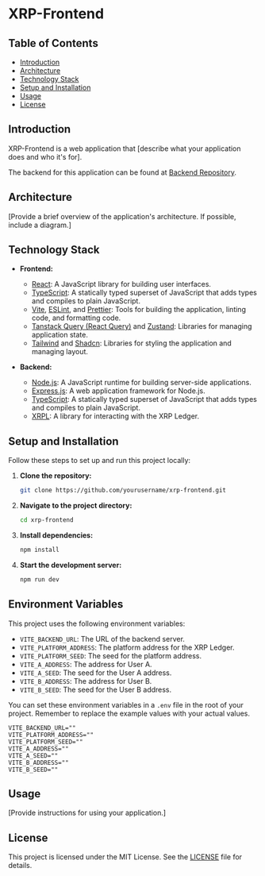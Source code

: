 # XRP-Frontend

## Table of Contents

- [Introduction](#introduction)
- [Architecture](#architecture)
- [Technology Stack](#technology-stack)
- [Setup and Installation](#setup-and-installation)
- [Usage](#usage)
- [License](#license)

## Introduction

XRP-Frontend is a web application that [describe what your application does and who it's for].

The backend for this application can be found at [Backend Repository](https://github.com/yourusername/yourrepository).

## Architecture

[Provide a brief overview of the application's architecture. If possible, include a diagram.]

## Technology Stack

- **Frontend:**

  - [React](https://reactjs.org/): A JavaScript library for building user interfaces.
  - [TypeScript](https://www.typescriptlang.org/): A statically typed superset of JavaScript that adds types and compiles to plain JavaScript.
  - [Vite](https://vitejs.dev/), [ESLint](https://eslint.org/), and [Prettier](https://prettier.io/): Tools for building the application, linting code, and formatting code.
  - [Tanstack Query (React Query)](https://react-query.tanstack.com/) and [Zustand](https://github.com/pmndrs/zustand): Libraries for managing application state.
  - [Tailwind](https://tailwindcss.com/) and [Shadcn](https://shadcn.com/): Libraries for styling the application and managing layout.

- **Backend:**
  - [Node.js](https://nodejs.org/): A JavaScript runtime for building server-side applications.
  - [Express.js](https://expressjs.com/): A web application framework for Node.js.
  - [TypeScript](https://www.typescriptlang.org/): A statically typed superset of JavaScript that adds types and compiles to plain JavaScript.
  - [XRPL](https://xrpl.org/): A library for interacting with the XRP Ledger.

## Setup and Installation

Follow these steps to set up and run this project locally:

1. **Clone the repository:**

   ```bash
   git clone https://github.com/yourusername/xrp-frontend.git
   ```

2. **Navigate to the project directory:**

   ```bash
   cd xrp-frontend
   ```

3. **Install dependencies:**

   ```bash
   npm install
   ```

4. **Start the development server:**

   ```bash
   npm run dev
   ```

## Environment Variables

This project uses the following environment variables:

- `VITE_BACKEND_URL`: The URL of the backend server.
- `VITE_PLATFORM_ADDRESS`: The platform address for the XRP Ledger.
- `VITE_PLATFORM_SEED`: The seed for the platform address.
- `VITE_A_ADDRESS`: The address for User A.
- `VITE_A_SEED`: The seed for the User A address.
- `VITE_B_ADDRESS`: The address for User B.
- `VITE_B_SEED`: The seed for the User B address.

You can set these environment variables in a `.env` file in the root of your project. Remember to replace the example values with your actual values.

```properties
VITE_BACKEND_URL=""
VITE_PLATFORM_ADDRESS=""
VITE_PLATFORM_SEED=""
VITE_A_ADDRESS=""
VITE_A_SEED=""
VITE_B_ADDRESS=""
VITE_B_SEED=""
```

## Usage

[Provide instructions for using your application.]

## License

This project is licensed under the MIT License. See the [LICENSE](LICENSE) file for details.
